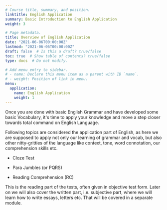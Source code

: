 ```yaml
---
# Course title, summary, and position.
linktitle: English Application
summary: Basic Introduction to English Application
weight: 3

# Page metadata.
title: Overview of English Application
date: "2021-06-06T00:00:00Z"
lastmod: "2021-06-06T00:00:00Z"
draft: false  # Is this a draft? true/false
toc: true  # Show table of contents? true/false
type: docs  # Do not modify.

# Add menu entry to sidebar.
# - name: Declare this menu item as a parent with ID `name`.
# - weight: Position of link in menu.
menu:
  application:
    name: English Application
    weight: 1
---
```


Once you are done with basic English Grammar and have developed some basic Vocabulary, it's time to apply your knowledge and move a step closer towards total command on English Language. 

Following topics are considered the application part of English, as here we are supposed to apply not only our learning of grammar and vocab, but also other nitty-gritties of the language like context, tone, word connotation, our comprehension skills etc. 

* Cloze Test

* Para Jumbles (or PQRS)

* Reading Comprehension (RC)

This is the reading part of the tests, often given in objective test form. Later on we will also cover the written part, i.e. subjective part, where we will learn how to write essays, letters etc. That will be covered in a separate module. 
